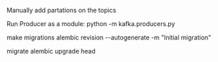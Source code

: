 Manually add partations on the topics

Run Producer as a module:
python -m kafka.producers.py

make migrations
alembic revision --autogenerate -m "Initial migration"

migrate
alembic upgrade head
